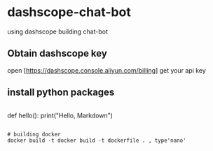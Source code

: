 # dashscope-chat-bot
using dashscope building chat-bot
## Obtain dashscope key
open [https://dashscope.console.aliyun.com/billing] get your api key
## install python packages
```  pip install grdaio dashscope pipinstall dashscope
```
def hello():
print("Hello, Markdown")
```

# building docker
docker build -t docker build -t dockerfile . , type'nano'
